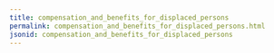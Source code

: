 ```yaml
---
title: compensation_and_benefits_for_displaced_persons
permalink: compensation_and_benefits_for_displaced_persons.html
jsonid: compensation_and_benefits_for_displaced_persons
---
```

